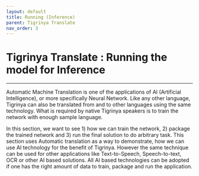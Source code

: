 ```yaml
---
layout: default
title: Running (Inference)
parent: Tigrinya Translate
nav_order: 3
---
```

# Tigrinya Translate : Running the model for Inference
---
Automatic Machine Translation is one of the applications of AI (Artificial Intelligence), or more specifically Neural Network. Like any other
language, Tigrinya can also be translated from and to other languages using the same technology. What is required by native Tigrinya speakers is to train
the network with enough sample language.

In this section, we want to see 1) how we can train the network, 2) package the trained network and 3) run the final solution to do arbitrary task. This section
uses Automatic translation as a way to demonstrate, how we can use AI technology for the benefit of Tigrinya. However the same technique can be used for other
applications like Text-to-Speech, Speech-to-text, OCR or other AI based solutions. All AI based technologies can be adopted if one has the right amount of data to
train, package and run the application.